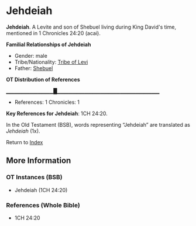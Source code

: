# Jehdeiah
**Jehdeiah**. 
A Levite and son of Shebuel living during King David's time, mentioned in 1 Chronicles 24:20 (acai). 




**Familial Relationships of Jehdeiah**


* Gender: male
* Tribe/Nationality: [Tribe of Levi](../../../groups/md/acai/Levi.md)
* Father: [Shebuel](Shebuel.md)


**OT Distribution of References**

▁▁▁▁▁▁▁▁▁▁▁▁█▁▁▁▁▁▁▁▁▁▁▁▁▁▁▁▁▁▁▁▁▁▁▁▁▁▁
* References: 1 Chronicles: 1



**Key References for Jehdeiah**: 
1CH 24:20. 


In the Old Testament (BSB), words representing “Jehdeiah” are translated as 
*Jehdeiah* (1x). 




Return to [Index](00-Index.md)

## More Information

### OT Instances (BSB)

* Jehdeiah (1CH 24:20)



### References (Whole Bible)

* 1CH 24:20



